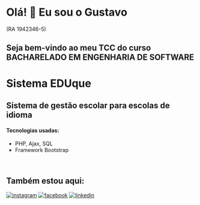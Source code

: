 # Olá! 👋 Eu sou o Gustavo
(RA 1942346-5)

## Seja bem-vindo ao meu TCC do curso BACHARELADO EM ENGENHARIA DE SOFTWARE

# Sistema EDUque
## Sistema de gestão escolar para escolas de idioma



#### Tecnologias usadas:


- PHP, Ajax, SQL
- Framework Bootstrap
  

<br>



## Também estou aqui:

[![instagram](https://img.shields.io/badge/Instagram-E4405F?style=for-the-badge&logo=instagram&logoColor=white)](https://www.instagram.com/gu.gama/)
[![facebook](https://img.shields.io/badge/Facebook-1877F2?style=for-the-badge&logo=facebook&logoColor=white
)](https://www.facebook.com/gustavo.gama.96199344/)
[![linkedin](https://img.shields.io/badge/LinkedIn-0077B5?style=for-the-badge&logo=linkedin&logoColor=white
)]([[www.linkedin.com/in/ggsamaral](https://br.linkedin.com/in/ggsamaral?trk=profile-badge)](https://br.linkedin.com/in/ggsamaral?trk=public-profile-badge-profile-badge-view-profile-cta))
